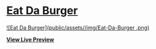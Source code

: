 # [Eat Da Burger](https://shielded-citadel-26831.herokuapp.com/)

[![Eat Da Burger](public/assets//img/Eat-Da-Burger .png)](https://shielded-citadel-26831.herokuapp.com/)

**[View Live Preview](https://shielded-citadel-26831.herokuapp.com/)**



